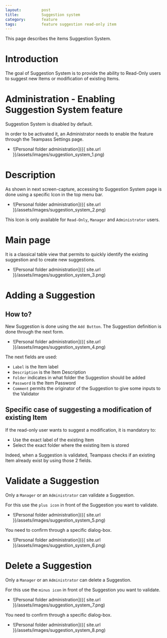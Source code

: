 ```yaml
---
layout: 		post
title: 			Suggestion system
category:		feature
tags:			feature suggestion read-only item
---
```


<p class="message">
    This page describes the items Suggestion System.
</p>
<span class="linkmore"></span>

# Introduction

The goal of Suggestion System is to provide the ability to Read-Only users to suggest new Items or modification of existing Items.

# Administration - Enabling Suggestion System feature

Suggestion System is disabled by default. 

In order to be activated it, an Administrator needs to enable the feature through the Teampass Settings page.

* ![Personal folder administration]({{ site.url }}/assets/images/suggestion_system_1.png)

# Description

As shown in next screen-capture, accessing to Suggestion System page is done using a specific Icon in the top menu bar.

* ![Personal folder administration]({{ site.url }}/assets/images/suggestion_system_2.png)

This Icon is only available for `Read-Only`, `Manager` and `Administrator` users.

# Main page

It is a classical table view that permits to quickly identify the existing suggestion and to create new suggestions.

* ![Personal folder administration]({{ site.url }}/assets/images/suggestion_system_3.png)

# Adding a Suggestion

## How to?

New Suggestion is done using the `Add Button`.
The Suggestion definition is done through the next form.

* ![Personal folder administration]({{ site.url }}/assets/images/suggestion_system_4.png)

The next fields are used:

* `Label` is the Item label
* `Description` is the Item Description
* `Folder` indicates in what folder the Suggestion should be added
* `Password` is the Item Password
* `Comment` permits the originator of the Suggestion to give some inputs to the Validator

## Specific case of suggesting a modification of existing Item

If the read-only user wants to suggest a modification, it is mandatory to:

* Use the exact label of the existing Item
* Select the exact folder where the existing Item is stored

Indeed, when a Suggestion is validated, Teampass checks if an existing Item already exist by using those 2 fields.

# Validate a Suggestion

Only a `Manager` or an `Administrator` can validate a Suggestion.

For this use the `plus icon` in front of the Suggestion you want to validate.

* ![Personal folder administration]({{ site.url }}/assets/images/suggestion_system_5.png)

You need to confirm through a specific dialog-box. 

* ![Personal folder administration]({{ site.url }}/assets/images/suggestion_system_6.png)


# Delete a Suggestion

Only a `Manager` or an `Administrator` can delete a Suggestion.

For this use the `minus icon` in front of the Suggestion you want to validate.

* ![Personal folder administration]({{ site.url }}/assets/images/suggestion_system_7.png)

You need to confirm through a specific dialog-box. 

* ![Personal folder administration]({{ site.url }}/assets/images/suggestion_system_8.png)